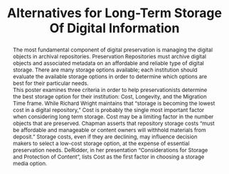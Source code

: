 ---
abstract: 'The most fundamental component of digital preservation is managing the
  digital objects in archival repositories. Preservation Repositories must archive
  digital objects and associated metadata on an affordable and reliable type of digital
  storage. There are many storage options available; each institution should evaluate
  the available storage options in order to determine which options are best for their
  particular needs.


  This poster examines three criteria in order to help preservationists determine
  the best storage option for their institution: Cost, Longevity, and the Migration
  Time frame. While Richard Wright maintains that “storage is becoming the lowest
  cost in a digital repository,” Cost is probably the single most important factor
  when considering long term storage. Cost may be a limiting factor in the number
  objects that are preserved. Chapman asserts that repository storage costs “must
  be affordable and manageable or content owners will withhold materials from deposit.”
  Storage costs, even if they are declining, may influence decision makers to select
  a low-cost storage option, at the expense of essential preservation needs. DeRidder,
  in her presentation “Considerations for Storage and Protection of Content”, lists
  Cost as the first factor in choosing a storage media option.'
creators:
- Chris Erickson
- Barry Lunt
date: null
document_url: https://services.phaidra.univie.ac.at/api/object/o:429585/download
grand_parent: iPRES
institutions: []
keywords:
- digital preservation; digital storage; storage costs
landing_page_url: https://phaidra.univie.ac.at/o:429585
language: eng
layout: publication
license: CC BY 4.0 International
notes_url: null
parent: iPRES 2015
publication_type: poster
size: 608458
slides_url: null
source_name: iPRES
stream_url: null
title: Alternatives for Long-Term Storage Of Digital Information
year: 2015
---